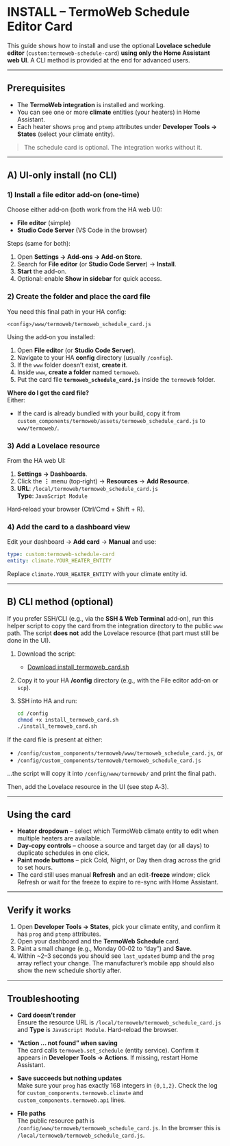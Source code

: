 # INSTALL – TermoWeb Schedule Editor Card

This guide shows how to install and use the optional **Lovelace schedule editor** (`custom:termoweb-schedule-card`) **using only the Home Assistant web UI**. A CLI method is provided at the end for advanced users.

---

## Prerequisites

- The **TermoWeb integration** is installed and working.
- You can see one or more **climate** entities (your heaters) in Home Assistant.
- Each heater shows `prog` and `ptemp` attributes under **Developer Tools → States** (select your climate entity).

> The schedule card is optional. The integration works without it.

---

## A) UI‑only install (no CLI)

### 1) Install a file editor add‑on (one-time)

Choose either add‑on (both work from the HA web UI):

- **File editor** (simple)
- **Studio Code Server** (VS Code in the browser)

Steps (same for both):
1. Open **Settings → Add-ons → Add-on Store**.
2. Search for **File editor** (or **Studio Code Server**) → **Install**.
3. **Start** the add-on.
4. Optional: enable **Show in sidebar** for quick access.

### 2) Create the folder and place the card file

You need this final path in your HA config:

```
<config>/www/termoweb/termoweb_schedule_card.js
```

Using the add‑on you installed:

1. Open **File editor** (or **Studio Code Server**).
2. Navigate to your HA **config** directory (usually `/config`).
3. If the `www` folder doesn’t exist, **create it**.
4. Inside `www`, **create a folder** named `termoweb`.
5. Put the card file **`termoweb_schedule_card.js`** inside the `termoweb` folder.

**Where do I get the card file?**  
Either:
- If the card is already bundled with your build, copy it from
  `custom_components/termoweb/assets/termoweb_schedule_card.js` to `www/termoweb/`.


### 3) Add a Lovelace resource

From the HA web UI:
1. **Settings → Dashboards**.
2. Click the **⋮** menu (top‑right) → **Resources** → **Add Resource**.
3. **URL**: `/local/termoweb/termoweb_schedule_card.js`  
   **Type**: `JavaScript Module`

Hard‑reload your browser (Ctrl/Cmd + Shift + R).

### 4) Add the card to a dashboard view

Edit your dashboard → **Add card** → **Manual** and use:

```yaml
type: custom:termoweb-schedule-card
entity: climate.YOUR_HEATER_ENTITY
```

Replace `climate.YOUR_HEATER_ENTITY` with your climate entity id.

---

## B) CLI method (optional)

If you prefer SSH/CLI (e.g., via the **SSH & Web Terminal** add‑on), run this helper script to copy the card from the integration directory to the public `www` path. The script **does not** add the Lovelace resource (that part must still be done in the UI).

1. Download the script:
   - [Download install_termoweb_card.sh](sandbox:/mnt/data/install_termoweb_card.sh)

2. Copy it to your HA **/config** directory (e.g., with the File editor add‑on or `scp`).

3. SSH into HA and run:
   ```bash
   cd /config
   chmod +x install_termoweb_card.sh
   ./install_termoweb_card.sh
   ```

If the card file is present at either:
- `/config/custom_components/termoweb/www/termoweb_schedule_card.js`, or
- `/config/custom_components/termoweb/termoweb_schedule_card.js`

…the script will copy it into `/config/www/termoweb/` and print the final path.

Then, add the Lovelace resource in the UI (see step A‑3).

---

## Using the card

- **Heater dropdown** – select which TermoWeb climate entity to edit when multiple heaters are available.
- **Day-copy controls** – choose a source and target day (or all days) to duplicate schedules in one click.
- **Paint mode buttons** – pick Cold, Night, or Day then drag across the grid to set hours.
- The card still uses manual **Refresh** and an edit-**freeze** window; click Refresh or wait for the freeze to expire to re-sync with Home Assistant.

---

## Verify it works

1. Open **Developer Tools → States**, pick your climate entity, and confirm it has `prog` and `ptemp` attributes.
2. Open your dashboard and the **TermoWeb Schedule** card.
3. Paint a small change (e.g., Monday 00‑02 to “day”) and **Save**.
4. Within ~2–3 seconds you should see `last_updated` bump and the `prog` array reflect your change. The manufacturer’s mobile app should also show the new schedule shortly after.

---

## Troubleshooting

- **Card doesn’t render**  
  Ensure the resource URL is `/local/termoweb/termoweb_schedule_card.js` and **Type** is `JavaScript Module`. Hard‑reload the browser.

- **“Action … not found” when saving**  
  The card calls `termoweb.set_schedule` (entity service). Confirm it appears in **Developer Tools → Actions**. If missing, restart Home Assistant.

- **Save succeeds but nothing updates**  
  Make sure your `prog` has exactly 168 integers in `{0,1,2}`. Check the log for `custom_components.termoweb.climate` and `custom_components.termoweb.api` lines.

- **File paths**  
  The public resource path is `/config/www/termoweb/termoweb_schedule_card.js`. In the browser this is `/local/termoweb/termoweb_schedule_card.js`.
